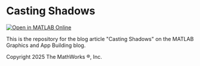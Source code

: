 # Casting Shadows
[![Open in MATLAB Online](https://www.mathworks.com/images/responsive/global/open-in-matlab-online.svg)](https://matlab.mathworks.com/open/github/v1?repo=MATLAB-Graphics-and-App-Building/matlab-gaab-blog-2024&file=RidgelinePlotsJoyDivision/RidgelinePlots_JoyDivision.mlx)

This is the repository for the blog article "Casting Shadows" on the MATLAB Graphics and App Building blog.

Copyright 2025 The MathWorks &reg;, Inc.
